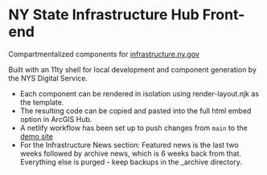 # NY State Infrastructure Hub Front-end
Compartmentalized components for [infrastructure.ny.gov](https://infrastructure.ny.gov)

Built with an 11ty shell for local development and component generation by the NYS Digital Service. 
- Each component can be rendered in isolation using render-layout.njk as the template. 
- The resulting code can be copied and pasted into the full html embed option in ArcGIS Hub.
- A netlify workflow has been set up to push changes from `main` to the [demo site](https://nys-infrastructure-hub.netlify.app)
- For the Infrastructure News section: Featured news is the last two weeks followed by archive news, which is 6 weeks back from that. Everything else is purged - keep backups in the _archive directory.
